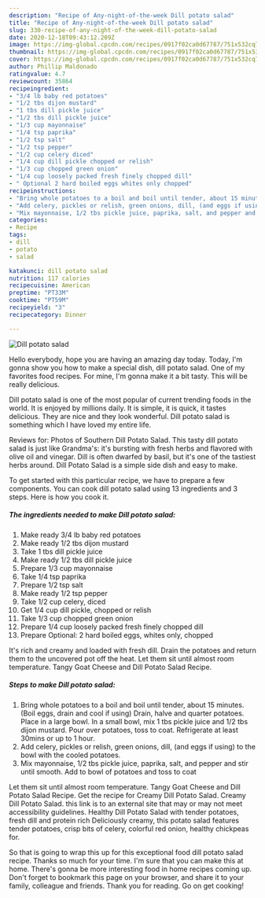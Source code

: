 ```yaml
---
description: "Recipe of Any-night-of-the-week Dill potato salad"
title: "Recipe of Any-night-of-the-week Dill potato salad"
slug: 330-recipe-of-any-night-of-the-week-dill-potato-salad
date: 2020-12-18T09:43:12.209Z
image: https://img-global.cpcdn.com/recipes/0917f02ca0d67787/751x532cq70/dill-potato-salad-recipe-main-photo.jpg
thumbnail: https://img-global.cpcdn.com/recipes/0917f02ca0d67787/751x532cq70/dill-potato-salad-recipe-main-photo.jpg
cover: https://img-global.cpcdn.com/recipes/0917f02ca0d67787/751x532cq70/dill-potato-salad-recipe-main-photo.jpg
author: Phillip Maldonado
ratingvalue: 4.7
reviewcount: 35864
recipeingredient:
- "3/4 lb baby red potatoes"
- "1/2 tbs dijon mustard"
- "1 tbs dill pickle juice"
- "1/2 tbs dill pickle juice"
- "1/3 cup mayonnaise"
- "1/4 tsp paprika"
- "1/2 tsp salt"
- "1/2 tsp pepper"
- "1/2 cup celery diced"
- "1/4 cup dill pickle chopped or relish"
- "1/3 cup chopped green onion"
- "1/4 cup loosely packed fresh finely chopped dill"
- " Optional 2 hard boiled eggs whites only chopped"
recipeinstructions:
- "Bring whole potatoes to a boil and boil until tender, about 15 minutes. (Boil eggs, drain and cool if using) Drain, halve and quarter potatoes. Place in a large bowl. In a small bowl, mix 1 tbs pickle juice and 1/2 tbs dijon mustard. Pour over potatoes, toss to coat. Refrigerate at least 30mins or up to 1 hour."
- "Add celery, pickles or relish, green onions, dill, (and eggs if using) to the bowl with the cooled potatoes."
- "Mix mayonnaise, 1/2 tbs pickle juice, paprika, salt, and pepper and stir until smooth. Add to bowl of potatoes and toss to coat"
categories:
- Recipe
tags:
- dill
- potato
- salad

katakunci: dill potato salad 
nutrition: 117 calories
recipecuisine: American
preptime: "PT33M"
cooktime: "PT59M"
recipeyield: "3"
recipecategory: Dinner

---
```



![Dill potato salad](https://img-global.cpcdn.com/recipes/0917f02ca0d67787/751x532cq70/dill-potato-salad-recipe-main-photo.jpg)

Hello everybody, hope you are having an amazing day today. Today, I'm gonna show you how to make a special dish, dill potato salad. One of my favorites food recipes. For mine, I'm gonna make it a bit tasty. This will be really delicious.

Dill potato salad is one of the most popular of current trending foods in the world. It is enjoyed by millions daily. It is simple, it is quick, it tastes delicious. They are nice and they look wonderful. Dill potato salad is something which I have loved my entire life.

Reviews for: Photos of Southern Dill Potato Salad. This tasty dill potato salad is just like Grandma&#39;s: it&#39;s bursting with fresh herbs and flavored with olive oil and vinegar. Dill is often dwarfed by basil, but it&#39;s one of the tastiest herbs around. Dill Potato Salad is a simple side dish and easy to make.


To get started with this particular recipe, we have to prepare a few components. You can cook dill potato salad using 13 ingredients and 3 steps. Here is how you cook it.

<!--inarticleads1-->

##### The ingredients needed to make Dill potato salad:

1. Make ready 3/4 lb baby red potatoes
1. Make ready 1/2 tbs dijon mustard
1. Take 1 tbs dill pickle juice
1. Make ready 1/2 tbs dill pickle juice
1. Prepare 1/3 cup mayonnaise
1. Take 1/4 tsp paprika
1. Prepare 1/2 tsp salt
1. Make ready 1/2 tsp pepper
1. Take 1/2 cup celery, diced
1. Get 1/4 cup dill pickle, chopped or relish
1. Take 1/3 cup chopped green onion
1. Prepare 1/4 cup loosely packed fresh finely chopped dill
1. Prepare  Optional: 2 hard boiled eggs, whites only, chopped


It&#39;s rich and creamy and loaded with fresh dill. Drain the potatoes and return them to the uncovered pot off the heat. Let them sit until almost room temperature. Tangy Goat Cheese and Dill Potato Salad Recipe. 

<!--inarticleads2-->

##### Steps to make Dill potato salad:

1. Bring whole potatoes to a boil and boil until tender, about 15 minutes. (Boil eggs, drain and cool if using) Drain, halve and quarter potatoes. Place in a large bowl. In a small bowl, mix 1 tbs pickle juice and 1/2 tbs dijon mustard. Pour over potatoes, toss to coat. Refrigerate at least 30mins or up to 1 hour.
1. Add celery, pickles or relish, green onions, dill, (and eggs if using) to the bowl with the cooled potatoes.
1. Mix mayonnaise, 1/2 tbs pickle juice, paprika, salt, and pepper and stir until smooth. Add to bowl of potatoes and toss to coat


Let them sit until almost room temperature. Tangy Goat Cheese and Dill Potato Salad Recipe. Get the recipe for Creamy Dill Potato Salad. Creamy Dill Potato Salad. this link is to an external site that may or may not meet accessibility guidelines. Healthy Dill Potato Salad with tender potatoes, fresh dill and protein rich Deliciously creamy, this potato salad features tender potatoes, crisp bits of celery, colorful red onion, healthy chickpeas for. 

So that is going to wrap this up for this exceptional food dill potato salad recipe. Thanks so much for your time. I'm sure that you can make this at home. There's gonna be more interesting food in home recipes coming up. Don't forget to bookmark this page on your browser, and share it to your family, colleague and friends. Thank you for reading. Go on get cooking!
